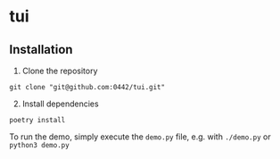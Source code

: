 # tui
## Installation

1. Clone the repository
```shell
git clone "git@github.com:0442/tui.git"
```
2. Install dependencies
```shell
poetry install
```

To run the demo, simply execute the `demo.py` file, e.g. with
`
./demo.py
`
or
`
python3 demo.py
`
